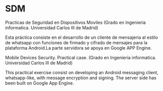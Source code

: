 SDM
===

Practicas de Seguridad en Dispositivos Moviles (Grado en Ingenieria informatica. Universidad Carlos III de Madrid)

Esta práctica consiste en el desarrollo de un cliente de mensajeria al estilo de whatsapp con funciones de 
firmado y cifrado de mensajes para la plataforma Android.La parte servidora se apoya en Google APP Engine.


Mobile Devices Security. Practical case. (Grado en Ingenieria informatica. Universidad Carlos III de Madrid)


This practical exercise consist on developing an Android messaging client, whatsapp-like, with message encryption and signing.
The server side has been built on Google App Engine.
